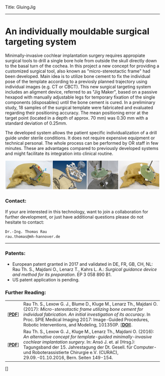 Title: GluingJig

- - -

# An individually mouldable surgical targeting system


Minimally-invasive cochlear implantation surgery requires appropiate surgical tools to drill a single bore hole from outside the skull directly down to the basal turn of the cochea. In this project a new concept for providing a customized surgical tool, also known as "micro-stereotactic frame" had been developed. Main idea is to utilize bone cement to fix the individual pose of the template according to a previosly planned trajectory using individual images (e.g. CT or CBCT). This new surgical targeting system includes an aligment device, referred to as "Jig Maker", based on a passive hexapod with manually adjustable legs for temporary fixation of the single components (disposables) until the bone cement is cured. In a preliminary study, 18 samples of the surgical template were fabricated and evaluated regarding their positioning accuracy. The mean positioning error at the target point (located in a depth of approx. 70 mm) was 0.30 mm with a standard deviation of 0.25mm. 

The developed system allows the patient specific individualization of a drill guide under sterile conditions. It does not require expensive equipment or technical personal. The whole process can be performed by OR staff in few minutes. These are advantages compared to previously developed systems and might facilitate its integration into clinical routine.

![Pictures showing an early prototype of the GluingJig](20_gluingjig/Banner_GluingJigV01.png "An early prototype")

### Contact:
If your are interested in this technology, want to join a collaboration for further development, or just have additional questions please do not hesitate to contact:

    Dr.-Ing. Thomas Rau
    rau.thomas@mh-hannover.de

- - -

### Patents:

-   European patent granted in 2017 and validated in DE, FR, GB, CH, NL: 
    Rau Th. S., Majdani O., Lenarz T., Kahrs L. A.: _Surgical guidance device and method for its preparation_. 
    EP 3 058 890 B1. 
-   US patent application is pending. 


### Further Reading:

|                                                              |                                                              |
| ------------------------------------------------------------ | ------------------------------------------------------------ |
| \[[**PDF**](20_gluingjig/Rau2017_SPIE_101350P_GluingJig.pdf "Fulltext")\] | Rau Th. S., Lexow G. J., Blume D., Kluge M., Lenarz Th., Majdani O. (2017): _Micro-stereotactic frame utilizing bone cement for individual fabrication. An initial investigation of its accuracy_. In Proc. SPIE Medical Imaging 2017: Image-Guided Procedures, Robotic Interventions, and Modeling, 101350P. \[[**DOI**](http://dx.doi.org/10.1117/12.2254304)\]. |
| \[[**PDF**](20_gluingjig/Rau2016b_CURAC_TemplateGuided-CI-Surgery.pdf "Fulltext")\] | Rau Th. S., Lexow G. J., Kluge M., Lenarz Th., Majdani O. (2016): _An alternative concept for template-guided minimally-invasive cochlear implantation surgery_. In: Ansó J. et. al (Hrsg.): Tagungsband der 15. Jahrestagung der Dt. Gesell. für Computer- und Roboterassistierte Chirurgie e.V. (CURAC), 29.09.-01.10.2016, Bern. Seiten 149-154. |
 
<span class="glyphicon glyphicon-search" aria-hidden="true"></span>
\[[<span class="glyphicon glyphicon-file" aria-hidden="true"></span>](20_gluingjig/Rau2017_SPIE_101350P_GluingJig.pdf "Fulltext")\]

